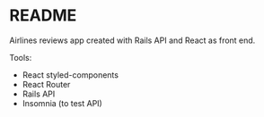 # README

Airlines reviews app created with Rails API and React as front end.

Tools:
- React styled-components
- React Router
- Rails API
- Insomnia (to test API)

